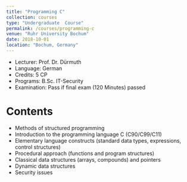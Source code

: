 ```yaml
---
title: "Programming C"
collection: courses
type: "Undergraduate  Course"
permalink: /courses/programming-c
venue: "Ruhr University Bochum"
date: 2018-10-01
location: "Bochum, Germany"
---
```


* Lecturer: Prof. Dr. Dürmuth
* Language: German
* Credits: 5 CP
* Programs: B.Sc. IT-Security
* Examination: Pass if final exam (120 Minutes) passed

Contents
======

* Methods of structured programming
* Introduction to the programming language C (C90/C99/C11)
* Elementary language constructs (standard data types, expressions, control structures)
* Procedural approach (functions and program structures)
* Classical data structures (arrays, compounds) and pointers
* Dynamic data structures
* Security issues
